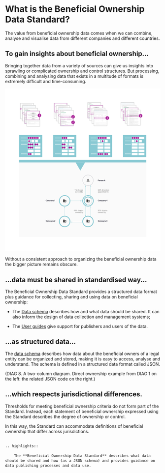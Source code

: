 # What is the Beneficial Ownership Data Standard?

The value from beneficial ownership data comes when we can combine, analyse and visualise data from different companies and different countries.

## To gain insights about beneficial ownership...

Bringing together data from a variety of sources can give us insights into sprawling or complicated ownership and control structures. But processing, combining and analysing data that exists in a multitude of formats is extremely difficult and time-consuming.

![A standardised 'template' for data makes processing the data easier.](_assets/Diag7-dataStandardBlackBox.svg)

Without a consistent approach to organizing the beneficial ownership data the bigger picture remains obscure. 

## ...data must be shared in standardised way...

The Beneficial Ownership Data Standard provides a structured data format plus guidance for collecting, sharing and using data on beneficial ownership:

* The [Data schema](schema.md) describes how and what data should be shared. It can also inform the design of data collection and management systems;

* The [User guides](index.md) give support for publishers and users of the data.


## ...as structured data...

The [data schema](schema.md) describes how data about the beneficial owners of a legal entity can be organized and stored, making it is easy to access, analyse and understand. The schema is defined in a structured data format called JSON.

(DIAG 8. A two-column diagram. Direct ownership example from DIAG 1 on the left: the related JSON code on the right.)


## ...which respects jurisdictional differences.

Thresholds for meeting beneficial ownership criteria do not form part of the Standard. Instead, each statement of beneficial ownership expressed using the Standard describes the degree of ownership or control.

In this way, the Standard can accommodate definitions of beneficial ownership that differ across jurisdictions.

```eval_rst 

.. highlights:: 
    
    The **Beneficial Ownership Data Standard** describes what data should be shared and how (as a JSON schema) and provides guidance on data publishing processes and data use.

``` 
